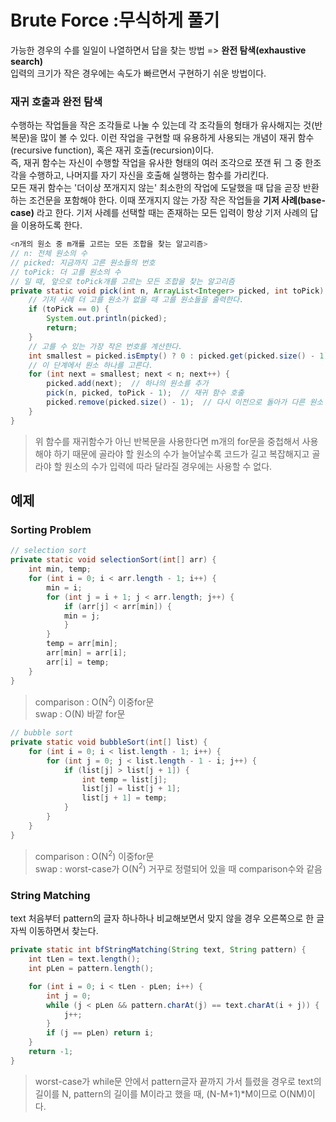 # Brute Force :무식하게 풀기

가능한 경우의 수를 일일이 나열하면서 답을 찾는 방법 => **완전 탐색(exhaustive search)**  
입력의 크기가 작은 경우에는 속도가 빠르면서 구현하기 쉬운 방법이다.  

### 재귀 호출과 완전 탐색
수행하는 작업들을 작은 조각들로 나눌 수 있는데 각 조각들의 형태가 유사해지는 것(반복문)을 많이 볼 수 있다. 이런 작업을 구현할 때 유용하게 사용되는 개념이 재귀 함수(recursive function), 혹은 재귀 호출(recursion)이다.  
즉, 재귀 함수는 자신이 수행할 작업을 유사한 형태의 여러 조각으로 쪼갠 뒤 그 중 한조각을 수행하고, 나머지를 자기 자신을 호출해 실행하는 함수를 가리킨다.  
모든 재귀 함수는 '더이상 쪼개지지 않는' 최소한의 작업에 도달했을 때 답을 곧장 반환하는 조건문을 포함해야 한다. 이때 쪼개지지 않는 가장 작은 작업들을 **기저 사례(base-case)** 라고 한다. 기저 사례를 선택할 때는 존재하는 모든 입력이 항상 기저 사례의 답을 이용하도록 한다.
```java
<n개의 원소 중 m개를 고르는 모든 조합을 찾는 알고리즘>
// n: 전체 원소의 수
// picked: 지금까지 고른 원소들의 번호
// toPick: 더 고를 원소의 수
// 일 때, 앞으로 toPick개를 고르는 모든 조합을 찾는 알고리즘
private static void pick(int n, ArrayList<Integer> picked, int toPick) {
    // 기저 사례 더 고를 원소가 없을 때 고를 원소들을 출력한다.
    if (toPick == 0) {
        System.out.println(picked);
        return;
    }
    // 고를 수 있는 가장 작은 번호를 계산한다.
    int smallest = picked.isEmpty() ? 0 : picked.get(picked.size() - 1) + 1;
    // 이 단계에서 원소 하나를 고른다.
    for (int next = smallest; next < n; next++) {
        picked.add(next);  // 하나의 원소를 추가
        pick(n, picked, toPick - 1);  // 재귀 함수 호출
        picked.remove(picked.size() - 1);  // 다시 이전으로 돌아가 다른 원소 추가하도록
    }
}
```
> 위 함수를 재귀함수가 아닌 반복문을 사용한다면 m개의 for문을 중첩해서 사용해야 하기 때문에 골라야 할 원소의 수가 늘어날수록 코드가 길고 복잡해지고 골라야 할 원소의 수가 입력에 따라 달라질 경우에는 사용할 수 없다.

## 예제
### Sorting Problem
```java
// selection sort
private static void selectionSort(int[] arr) {
    int min, temp;
    for (int i = 0; i < arr.length - 1; i++) {
        min = i;
        for (int j = i + 1; j < arr.length; j++) {
            if (arr[j] < arr[min]) {
            min = j;
            }
        }
        temp = arr[min];
        arr[min] = arr[i];
        arr[i] = temp;
    }
}
```
> comparison : O(N<sup>2</sup>) 이중for문  
> swap : O(N) 바깥 for문

```java
// bubble sort
private static void bubbleSort(int[] list) {
    for (int i = 0; i < list.length - 1; i++) {
        for (int j = 0; j < list.length - 1 - i; j++) {
            if (list[j] > list[j + 1]) {
                int temp = list[j];
                list[j] = list[j + 1];
                list[j + 1] = temp;
            }
        }
    }
}
```
> comparison : O(N<sup>2</sup>) 이중for문    
> swap : worst-case가 O(N<sup>2</sup>) 거꾸로 정렬되어 있을 때 comparison수와 같음

### String Matching
text 처음부터 pattern의 글자 하나하나 비교해보면서 맞지 않을 경우 오른쪽으로 한 글자씩 이동하면서 찾는다.
```java
private static int bfStringMatching(String text, String pattern) {
    int tLen = text.length();
    int pLen = pattern.length();

    for (int i = 0; i < tLen - pLen; i++) {
        int j = 0;
        while (j < pLen && pattern.charAt(j) == text.charAt(i + j)) {
            j++;
        }
        if (j == pLen) return i;
    }
    return -1;
}
```
> worst-case가 while문 안에서 pattern글자 끝까지 가서 틀렸을 경우로 text의 길이를 N, pattern의 길이를 M이라고 했을 때, (N-M+1)*M이므로 O(NM)이다.

